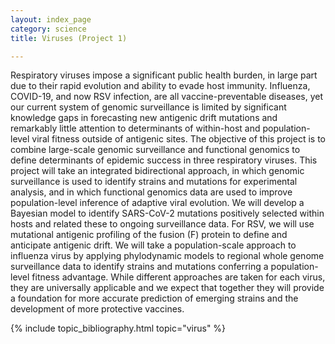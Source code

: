 ```yaml
---
layout: index_page
category: science
title: Viruses (Project 1)

---
```


Respiratory viruses impose a significant public health burden, in large part due to their rapid evolution and ability to evade host immunity. Influenza, COVID-19, and now RSV infection, are all vaccine-preventable diseases, yet our current system of genomic surveillance is limited by significant knowledge gaps in forecasting new antigenic drift mutations and remarkably little attention to determinants of within-host and population-level viral fitness outside of antigenic sites. The objective of this project is to combine large-scale genomic surveillance and functional genomics to define determinants of epidemic success in three respiratory viruses. This project will take an integrated bidirectional approach, in which genomic surveillance is used to identify strains and mutations for experimental analysis, and in which functional genomics data are used to improve population-level inference of adaptive viral evolution. We will develop a Bayesian model to identify SARS-CoV-2 mutations positively selected within hosts and related these to ongoing surveillance data. For RSV, we will use mutational antigenic profiling of the fusion (F) protein to define and anticipate antigenic drift. We will take a population-scale approach to influenza virus by applying phylodynamic models to regional whole genome surveillance data to identify strains and mutations conferring a population-level fitness advantage. While different approaches are taken for each virus, they are universally applicable and we expect that together they will provide a foundation for more accurate prediction of emerging strains and the development of more protective vaccines.

{% include topic_bibliography.html topic="virus" %}
